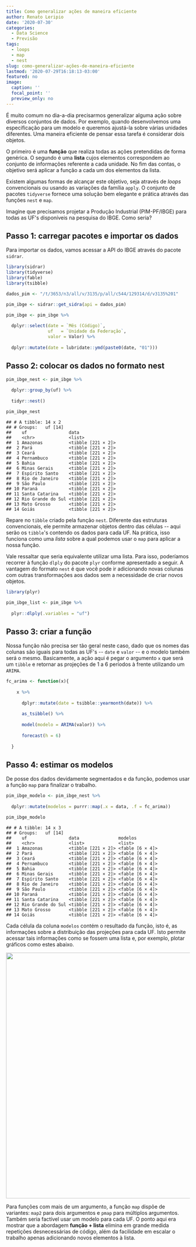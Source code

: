 ```yaml
---
title: Como generalizar ações de maneira eficiente
author: Renato Leripio
date: '2020-07-30'
categories:
  - Data Science
  - Previsão
tags:
  - loops
  - map
  - nest
slug: como-generalizar-ações-de-maneira-eficiente
lastmod: '2020-07-29T16:18:13-03:00'
featured: no
image:
  caption: ''
  focal_point: ''
  preview_only: no
---
```


É muito comum no dia-a-dia precisarmos generalizar alguma ação sobre diversos conjuntos de dados. Por exemplo, quando desenvolvemos uma especificação para um modelo e queremos ajustá-la sobre várias unidades diferentes. Uma maneira eficiente de pensar essa tarefa é considerar dois objetos. 

O primeiro é uma **função** que realiza todas as ações pretendidas de forma genérica. O segundo é uma **lista** cujos elementos correspondem ao conjunto de informações referente a cada unidade. No fim das contas, o objetivo será aplicar a função a cada um dos elementos da lista.

Existem algumas formas de alcançar este objetivo, seja através de *loops* convencionais ou usando as variações da família `apply`. O conjunto de pacotes `tidyverse` fornece uma solução bem elegante e prática através das funções `nest` e `map`. 

Imagine que precisamos projetar a Produção Industrial (PIM-PF/IBGE) para todas as UF's disponíveis na pesquisa do IBGE. Como seria?

## Passo 1: carregar pacotes e importar os dados

Para importar os dados, vamos acessar a API do IBGE através do pacote `sidrar`.


```r
library(sidrar)
library(tidyverse)
library(fable)
library(tsibble)

dados_pim <- "/t/3653/n3/all/v/3135/p/all/c544/129314/d/v3135%201"

pim_ibge <- sidrar::get_sidra(api = dados_pim)

pim_ibge <- pim_ibge %>%
  
  dplyr::select(date = `Mês (Código)`,
                uf   = `Unidade da Federação`,
                valor = Valor) %>%
  
  dplyr::mutate(date = lubridate::ymd(paste0(date, "01")))
```

## Passo 2: colocar os dados no formato nest


```r
pim_ibge_nest <- pim_ibge %>%
  
  dplyr::group_by(uf) %>%
  
  tidyr::nest()

pim_ibge_nest
```

```
## # A tibble: 14 x 2
## # Groups:   uf [14]
##    uf                data              
##    <chr>             <list>            
##  1 Amazonas          <tibble [221 × 2]>
##  2 Pará              <tibble [221 × 2]>
##  3 Ceará             <tibble [221 × 2]>
##  4 Pernambuco        <tibble [221 × 2]>
##  5 Bahia             <tibble [221 × 2]>
##  6 Minas Gerais      <tibble [221 × 2]>
##  7 Espírito Santo    <tibble [221 × 2]>
##  8 Rio de Janeiro    <tibble [221 × 2]>
##  9 São Paulo         <tibble [221 × 2]>
## 10 Paraná            <tibble [221 × 2]>
## 11 Santa Catarina    <tibble [221 × 2]>
## 12 Rio Grande do Sul <tibble [221 × 2]>
## 13 Mato Grosso       <tibble [221 × 2]>
## 14 Goiás             <tibble [221 × 2]>
```

Repare no `tibble` criado pela função `nest`. Diferente das estruturas convencionais, ele permite armazenar objetos dentro das células -- aqui serão os `tibble`'s contendo os dados para cada UF. Na prática, isso funciona como uma *lista* sobre a qual podemos usar o `map` para aplicar a nossa função.

Vale ressaltar que seria equivalente utilizar uma lista. Para isso, poderíamos recorrer à função `dlply` do pacote `plyr` conforme apresentado a seguir. A vantagem do formato `nest` é que você pode ir adicionando novas colunas com outras transformações aos dados sem a necessidade de criar novos objetos.


```r
library(plyr)

pim_ibge_list <- pim_ibge %>%
  
  plyr::dlply(.variables = "uf")
```

## Passo 3: criar a função

Nossa função não precisa ser tão geral neste caso, dado que os nomes das colunas são iguais para todas as UF's -- `date` e `valor` -- e o modelo também será o mesmo. Basicamente, a ação aqui é pegar o argumento `x` que será um `tibble` e retornar as projeções de 1 a 6 períodos à frente utilizando um `ARIMA`. 


```r
fc_arima <- function(x){
    
    x %>%
      
      dplyr::mutate(date = tsibble::yearmonth(date)) %>%
      
      as_tsibble() %>%
      
      model(modelo = ARIMA(valor)) %>%
      
      forecast(h = 6)
    
  }
```

## Passo 4: estimar os modelos

De posse dos dados devidamente segmentados e da função, podemos usar a função `map` para finalizar o trabalho.


```r
pim_ibge_modelo <- pim_ibge_nest %>% 
  
  dplyr::mutate(modelos = purrr::map(.x = data, .f = fc_arima))

pim_ibge_modelo
```

```
## # A tibble: 14 x 3
## # Groups:   uf [14]
##    uf                data               modelos        
##    <chr>             <list>             <list>         
##  1 Amazonas          <tibble [221 × 2]> <fable [6 × 4]>
##  2 Pará              <tibble [221 × 2]> <fable [6 × 4]>
##  3 Ceará             <tibble [221 × 2]> <fable [6 × 4]>
##  4 Pernambuco        <tibble [221 × 2]> <fable [6 × 4]>
##  5 Bahia             <tibble [221 × 2]> <fable [6 × 4]>
##  6 Minas Gerais      <tibble [221 × 2]> <fable [6 × 4]>
##  7 Espírito Santo    <tibble [221 × 2]> <fable [6 × 4]>
##  8 Rio de Janeiro    <tibble [221 × 2]> <fable [6 × 4]>
##  9 São Paulo         <tibble [221 × 2]> <fable [6 × 4]>
## 10 Paraná            <tibble [221 × 2]> <fable [6 × 4]>
## 11 Santa Catarina    <tibble [221 × 2]> <fable [6 × 4]>
## 12 Rio Grande do Sul <tibble [221 × 2]> <fable [6 × 4]>
## 13 Mato Grosso       <tibble [221 × 2]> <fable [6 × 4]>
## 14 Goiás             <tibble [221 × 2]> <fable [6 × 4]>
```

Cada célula da coluna `modelos` contém o resultado da função, isto é, as informações sobre a distribuição das projeções para cada UF. Isto permite acessar tais informações como se fossem uma lista e, por exemplo, plotar gráficos como estes abaixo.

<img src="/post/2020-07-29-como-estimar-modelos-hierarquicos-de-maneira-eficiente_files/figure-html/step7-1.png" width="672" />

Para funções com mais de um argumento, a função `map` dispõe de variantes: `map2` para dois argumentos e `pmap` para múltiplos argumentos. Também seria factível usar um modelo para cada UF. O ponto aqui era mostrar que a abordagem **função + lista** elimina em grande medida repetições desnecessárias de código, além da facilidade em escalar o trabalho apenas adicionando novos elementos à lista.
